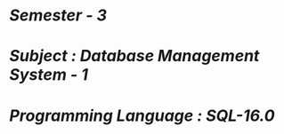 <i><h1>Semester - 3</h1>
<h1>Subject : Database Management System - 1</h1>
<h1>Programming Language : SQL-16.0</h1></i>
